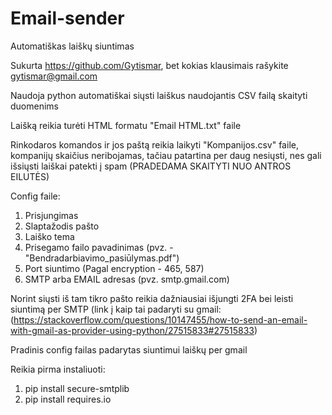 # Email-sender
Automatiškas laiškų siuntimas

Sukurta https://github.com/Gytismar, bet kokias klausimais rašykite gytismar@gmail.com

Naudoja python automatiškai siųsti laiškus naudojantis CSV failą skaityti duomenims

Laišką reikia turėti HTML formatu "Email HTML.txt" faile

Rinkodaros komandos ir jos paštą reikia laikyti "Kompanijos.csv" faile, kompanijų skaičius neribojamas, tačiau patartina per daug nesiųsti, nes gali išsiųsti laiškai patekti į spam (PRADEDAMA SKAITYTI NUO ANTROS EILUTĖS)

Config faile:
1. Prisjungimas
2. Slaptažodis pašto
3. Laiško tema
4. Prisegamo failo pavadinimas (pvz. - "Bendradarbiavimo_pasiūlymas.pdf")
5. Port siuntimo (Pagal encryption - 465, 587)
6. SMTP arba EMAIL adresas (pvz. smtp.gmail.com)

Norint siųsti iš tam tikro pašto reikia dažniausiai išjungti 2FA bei leisti siuntimą per SMTP (link į kaip tai padaryti su gmail: (https://stackoverflow.com/questions/10147455/how-to-send-an-email-with-gmail-as-provider-using-python/27515833#27515833)

Pradinis config failas padarytas siuntimui laiškų per gmail

Reikia pirma instaliuoti:
1. pip install secure-smtplib
2. pip install requires.io

